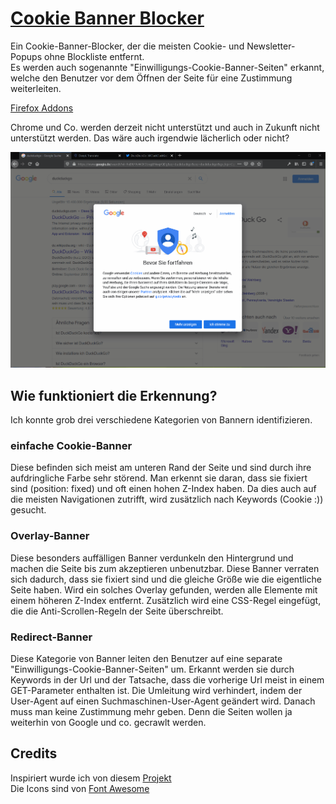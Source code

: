 # [Cookie Banner Blocker](https://addons.mozilla.org/de/firefox/addon/cookie-banner-blocker/)

Ein Cookie-Banner-Blocker, der die meisten Cookie- und Newsletter-Popups ohne Blockliste entfernt.   
Es werden auch sogenannte "Einwilligungs-Cookie-Banner-Seiten" erkannt, welche den Benutzer vor dem Öffnen der Seite für eine Zustimmung weiterleiten.  

[Firefox Addons](https://addons.mozilla.org/de/firefox/addon/cookie-banner-blocker/)

Chrome und Co. werden derzeit nicht unterstützt und auch in Zukunft nicht unterstützt werden. Das wäre auch irgendwie lächerlich oder nicht?

![Video](example.gif)



## Wie funktioniert die Erkennung?
Ich konnte grob drei verschiedene Kategorien von Bannern identifizieren.

### einfache Cookie-Banner
Diese befinden sich meist am unteren Rand der Seite und sind durch ihre aufdringliche Farbe sehr störend. Man erkennt sie daran, dass sie fixiert sind (position: fixed) und oft einen hohen Z-Index haben. Da dies auch auf die meisten Navigationen zutrifft, wird zusätzlich nach Keywords (Cookie :)) gesucht.

### Overlay-Banner
Diese besonders auffälligen Banner verdunkeln den Hintergrund und machen die Seite bis zum akzeptieren unbenutzbar. Diese Banner verraten sich dadurch, dass sie fixiert sind und die gleiche Größe wie die eigentliche Seite haben. Wird ein solches Overlay gefunden, werden alle Elemente mit einem höheren Z-Index entfernt. Zusätzlich wird eine CSS-Regel eingefügt, die die Anti-Scrollen-Regeln der Seite überschreibt.

### Redirect-Banner
Diese Kategorie von Banner leiten den Benutzer auf eine separate "Einwilligungs-Cookie-Banner-Seiten" um. Erkannt werden sie durch Keywords in der Url und der Tatsache, dass die vorherige Url meist in einem GET-Parameter enthalten ist. Die Umleitung wird verhindert, indem der User-Agent auf einen Suchmaschinen-User-Agent geändert wird. Danach muss man keine Zustimmung mehr geben. Denn die Seiten wollen ja weiterhin von Google und co. gecrawlt werden.



## Credits
Inspiriert wurde ich von diesem <a href="https://github.com/jannisch/cookie-popup-blocker">Projekt</a>  
Die Icons sind von <a href="https://fontawesome.com/license">Font Awesome</a>
